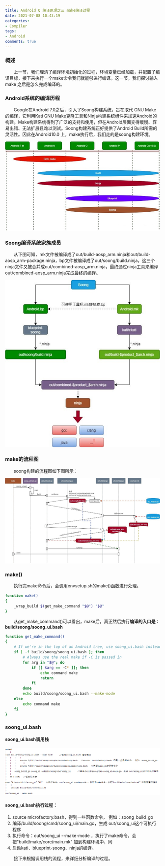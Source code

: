 ```yaml
---
title: Android Q 编译原理之三 make编译过程
date: 2021-07-08 10:43:19
categories:
- Compiler
tags:
- Android
comments: true
---
```


### 概述

<p style="text-indent:2em">上一节，我们理清了编译环境初始化的过程，环境变量已经加载，并配置了编译目标，接下来执行一个make命令我们就能够进行编译。这一节，我们探讨输入 make 之后是怎么完成编译的。</p>

### Android系统的编译历程

<p style="text-indent:2em">Google在Android 7.0之后，引入了Soong构建系统，旨在取代 GNU Make的编译，它利用Kati GNU Make克隆工具和Ninja构建系统组件来加速Android的构建。Make构建系统得到了广泛的支持和使用，但在Android层面变得缓慢、容易出错、无法扩展且难以测试。Soong构建系统正好提供了Android Build所需的灵活性。因此在Android10.0 上，make执行后，我们走的是soong构建环境。</p>

![Android系统的编译历程](Android-Q-编译原理之三-make编译过程/Android系统的编译历程.jpg)

### Soong编译系统家族成员

<p style="text-indent:2em"> 从下图可知，mk文件被编译成了out/build-aosp_arm.ninja和out/build-aosp_arm-package.ninja，bp文件被编译成了out/soong/build.ninja，这三个ninja文件又被合并成out/combined-aosp_arm.ninja，最终通过ninja工具来编译out/combined-aosp_arm.ninja完成最终的编译。</p>

![Soong编译系统家族成员](Android-Q-编译原理之三-make编译过程/Soong编译系统家族成员.jpg)

### make的流程图

<p style="text-indent:2em">soong构建的流程图如下图所示：</p>

![img](Android-Q-编译原理之三-make编译过程/soong构建.jpg)

### make()

<p style="text-indent:2em">执行完make命令后，会调用envsetup.sh的make()函数进行处理。</p>

```bash
function make()
{
    _wrap_build $(get_make_command "$@") "$@"
}
```

<p style="text-indent:2em">从get_make_command()可以看出，make后，真正然后执行<b>编译的入口是：build/soong/soong_ui.bash</b></p>

```bash
function get_make_command()
{
    # If we're in the top of an Android tree, use soong_ui.bash instead of make
    if [ -f build/soong/soong_ui.bash ]; then
        # Always use the real make if -C is passed in
        for arg in "$@"; do
            if [[ $arg == -C* ]]; then
                echo command make
                return
            fi
        done
        echo build/soong/soong_ui.bash --make-mode
    else
        echo command make
    fi
}
```

### soong_ui.bash

#### soong_ui.bash调用栈

![img](Android-Q-编译原理之三-make编译过程/soong_ui.bash调用栈.png)

#### soong_ui.bash执行过程：

1. source  microfactory.bash，得到一些函数命令， 例如：soong_build_go
2. 编译/build/soong/cmd/soong_ui/main.go，生成 out/soong_ui这个可执行程序
3. 执行命令：out/soong_ui --make-mode ，执行了make命令，会把"build/make/core/main.mk" 加到构建环境中，同
4. 启动kati、blueprint-soong、ninja的编译。

<p style="text-indent:2em">接下来根据调用栈的流程，来详细分析编译的过程。</p>

